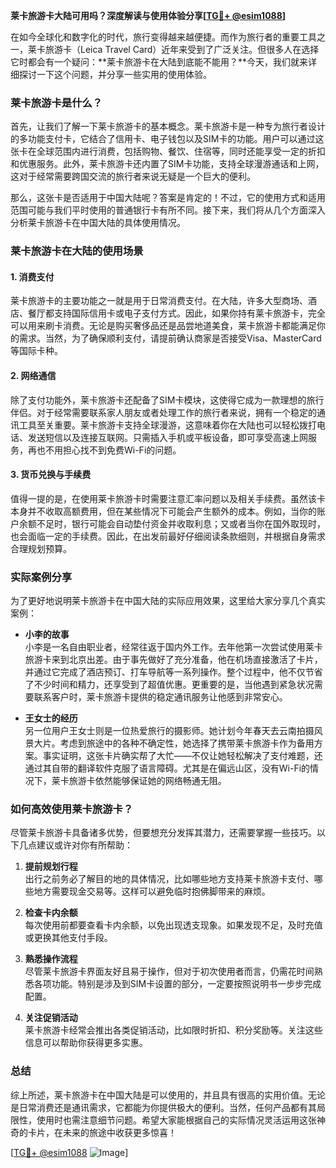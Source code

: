 **莱卡旅游卡大陆可用吗？深度解读与使用体验分享[[TG💪+ @esim1088](https://t.me/s/esim1088)]**

在如今全球化和数字化的时代，旅行变得越来越便捷。而作为旅行者的重要工具之一，莱卡旅游卡（Leica Travel Card）近年来受到了广泛关注。但很多人在选择它时都会有一个疑问：**莱卡旅游卡在大陆到底能不能用？**今天，我们就来详细探讨一下这个问题，并分享一些实用的使用体验。

### 莱卡旅游卡是什么？

首先，让我们了解一下莱卡旅游卡的基本概念。莱卡旅游卡是一种专为旅行者设计的多功能支付卡，它结合了信用卡、电子钱包以及SIM卡的功能。用户可以通过这张卡在全球范围内进行消费，包括购物、餐饮、住宿等，同时还能享受一定的折扣和优惠服务。此外，莱卡旅游卡还内置了SIM卡功能，支持全球漫游通话和上网，这对于经常需要跨国交流的旅行者来说无疑是一个巨大的便利。

那么，这张卡是否适用于中国大陆呢？答案是肯定的！不过，它的使用方式和适用范围可能与我们平时使用的普通银行卡有所不同。接下来，我们将从几个方面深入分析莱卡旅游卡在中国大陆的具体使用情况。

### 莱卡旅游卡在大陆的使用场景

#### 1. **消费支付**
莱卡旅游卡的主要功能之一就是用于日常消费支付。在大陆，许多大型商场、酒店、餐厅都支持国际信用卡或电子支付方式。因此，如果你持有莱卡旅游卡，完全可以用来刷卡消费。无论是购买奢侈品还是品尝地道美食，莱卡旅游卡都能满足你的需求。当然，为了确保顺利支付，请提前确认商家是否接受Visa、MasterCard等国际卡种。

#### 2. **网络通信**
除了支付功能外，莱卡旅游卡还配备了SIM卡模块，这使得它成为一款理想的旅行伴侣。对于经常需要联系家人朋友或者处理工作的旅行者来说，拥有一个稳定的通讯工具至关重要。莱卡旅游卡支持全球漫游，这意味着你在大陆也可以轻松拨打电话、发送短信以及连接互联网。只需插入手机或平板设备，即可享受高速上网服务，再也不用担心找不到免费Wi-Fi的问题。

#### 3. **货币兑换与手续费**
值得一提的是，在使用莱卡旅游卡时需要注意汇率问题以及相关手续费。虽然该卡本身并不收取高额费用，但在某些情况下可能会产生额外的成本。例如，当你的账户余额不足时，银行可能会自动垫付资金并收取利息；又或者当你在国外取现时，也会面临一定的手续费。因此，在出发前最好仔细阅读条款细则，并根据自身需求合理规划预算。

### 实际案例分享

为了更好地说明莱卡旅游卡在中国大陆的实际应用效果，这里给大家分享几个真实案例：

- **小李的故事**  
小李是一名自由职业者，经常往返于国内外工作。去年他第一次尝试使用莱卡旅游卡来到北京出差。由于事先做好了充分准备，他在机场直接激活了卡片，并通过它完成了酒店预订、打车导航等一系列操作。整个过程中，他不仅节省了不少时间和精力，还享受到了超值优惠。更重要的是，当他遇到紧急状况需要联系客户时，莱卡旅游卡提供的稳定通讯服务让他感到非常安心。

- **王女士的经历**  
另一位用户王女士则是一位热爱旅行的摄影师。她计划今年春天去云南拍摄风景大片。考虑到旅途中的各种不确定性，她选择了携带莱卡旅游卡作为备用方案。事实证明，这张卡片确实帮了大忙——不仅让她轻松解决了支付难题，还通过其自带的翻译软件克服了语言障碍。尤其是在偏远山区，没有Wi-Fi的情况下，莱卡旅游卡依然能够保证她的网络畅通无阻。

### 如何高效使用莱卡旅游卡？

尽管莱卡旅游卡具备诸多优势，但要想充分发挥其潜力，还需要掌握一些技巧。以下几点建议或许对你有所帮助：

1. **提前规划行程**  
出行之前务必了解目的地的具体情况，比如哪些地方支持莱卡旅游卡支付、哪些地方需要现金交易等。这样可以避免临时抱佛脚带来的麻烦。
   
2. **检查卡内余额**  
每次使用前都要查看卡内余额，以免出现透支现象。如果发现不足，及时充值或更换其他支付手段。

3. **熟悉操作流程**  
尽管莱卡旅游卡界面友好且易于操作，但对于初次使用者而言，仍需花时间熟悉各项功能。特别是涉及到SIM卡设置的部分，一定要按照说明书一步步完成配置。

4. **关注促销活动**  
莱卡旅游卡经常会推出各类促销活动，比如限时折扣、积分奖励等。关注这些信息可以帮助你获得更多实惠。

### 总结

综上所述，莱卡旅游卡在中国大陆是可以使用的，并且具有很高的实用价值。无论是日常消费还是通讯需求，它都能为你提供极大的便利。当然，任何产品都有其局限性，使用时也需注意细节问题。希望大家能根据自己的实际情况灵活运用这张神奇的卡片，在未来的旅途中收获更多惊喜！

[[TG💪+ @esim1088](https://t.me/s/esim1088) ![Image](https://i.postimg.cc/4NQfJmqS/Snipaste-2025-05-13-00-14-12.png)]